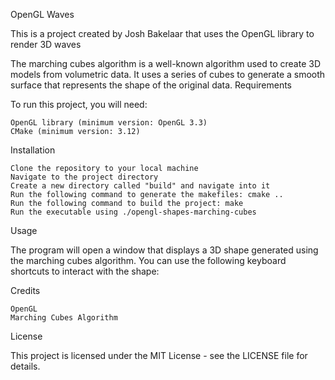 OpenGL Waves

This is a project created by Josh Bakelaar that uses the OpenGL library to render 3D waves

The marching cubes algorithm is a well-known algorithm used to create 3D models from volumetric data. It uses a series of cubes to generate a smooth surface that represents the shape of the original data. 
Requirements

To run this project, you will need:

    OpenGL library (minimum version: OpenGL 3.3)
    CMake (minimum version: 3.12)

Installation

    Clone the repository to your local machine
    Navigate to the project directory
    Create a new directory called "build" and navigate into it
    Run the following command to generate the makefiles: cmake ..
    Run the following command to build the project: make
    Run the executable using ./opengl-shapes-marching-cubes

Usage

The program will open a window that displays a 3D shape generated using the marching cubes algorithm. You can use the following keyboard shortcuts to interact with the shape:

Credits

    OpenGL
    Marching Cubes Algorithm

License

This project is licensed under the MIT License - see the LICENSE file for details.